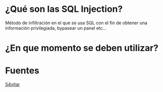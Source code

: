 

# ¿Qué son las SQL Injection?
Método de infiltración en el que se usa SQL con el fin de obtener una información privilegiada, bypasear un panel etc...


# ¿En que momento se deben utilizar?

# Fuentes
[S4vitar](https://www.youtube.com/watch?v=C-FiImhUviM&list=PLWys0ZbXYUy4WG1HQEtg90-bspFWjExPy)
